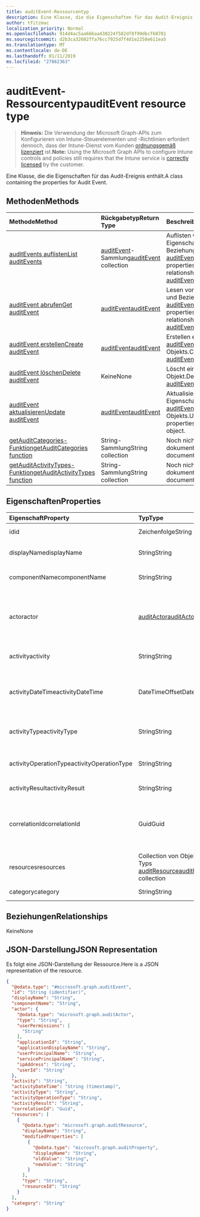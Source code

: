 ```yaml
---
title: auditEvent-Ressourcentyp
description: Eine Klasse, die die Eigenschaften für das Audit-Ereignis enthält.
author: tfitzmac
localization_priority: Normal
ms.openlocfilehash: 914d4ac5aa666aa430224f582df8f99dbcf60701
ms.sourcegitcommit: d2b3ca32602ffa76cc7925d7f4d1e2258e611ea5
ms.translationtype: MT
ms.contentlocale: de-DE
ms.lasthandoff: 01/11/2019
ms.locfileid: "27862363"
---
```

# <a name="auditevent-resource-type"></a><span data-ttu-id="bbae9-103">auditEvent-Ressourcentyp</span><span class="sxs-lookup"><span data-stu-id="bbae9-103">auditEvent resource type</span></span>

> <span data-ttu-id="bbae9-104">**Hinweis:** Die Verwendung der Microsoft Graph-APIs zum Konfigurieren von Intune-Steuerelementen und -Richtlinien erfordert dennoch, dass der Intune-Dienst vom Kunden [ordnungsgemäß lizenziert](https://go.microsoft.com/fwlink/?linkid=839381) ist.</span><span class="sxs-lookup"><span data-stu-id="bbae9-104">**Note:** Using the Microsoft Graph APIs to configure Intune controls and policies still requires that the Intune service is [correctly licensed](https://go.microsoft.com/fwlink/?linkid=839381) by the customer.</span></span>

<span data-ttu-id="bbae9-105">Eine Klasse, die die Eigenschaften für das Audit-Ereignis enthält.</span><span class="sxs-lookup"><span data-stu-id="bbae9-105">A class containing the properties for Audit Event.</span></span>
## <a name="methods"></a><span data-ttu-id="bbae9-106">Methoden</span><span class="sxs-lookup"><span data-stu-id="bbae9-106">Methods</span></span>
|<span data-ttu-id="bbae9-107">Methode</span><span class="sxs-lookup"><span data-stu-id="bbae9-107">Method</span></span>|<span data-ttu-id="bbae9-108">Rückgabetyp</span><span class="sxs-lookup"><span data-stu-id="bbae9-108">Return Type</span></span>|<span data-ttu-id="bbae9-109">Beschreibung</span><span class="sxs-lookup"><span data-stu-id="bbae9-109">Description</span></span>|
|:---|:---|:---|
|[<span data-ttu-id="bbae9-110">auditEvents auflisten</span><span class="sxs-lookup"><span data-stu-id="bbae9-110">List auditEvents</span></span>](../api/intune-auditing-auditevent-list.md)|<span data-ttu-id="bbae9-111">[auditEvent](../resources/intune-auditing-auditevent.md)-Sammlung</span><span class="sxs-lookup"><span data-stu-id="bbae9-111">[auditEvent](../resources/intune-auditing-auditevent.md) collection</span></span>|<span data-ttu-id="bbae9-112">Auflisten von Eigenschaften und Beziehungen der [auditEvent](../resources/intune-auditing-auditevent.md)-Objekte.</span><span class="sxs-lookup"><span data-stu-id="bbae9-112">List properties and relationships of the [auditEvent](../resources/intune-auditing-auditevent.md) objects.</span></span>|
|[<span data-ttu-id="bbae9-113">auditEvent abrufen</span><span class="sxs-lookup"><span data-stu-id="bbae9-113">Get auditEvent</span></span>](../api/intune-auditing-auditevent-get.md)|[<span data-ttu-id="bbae9-114">auditEvent</span><span class="sxs-lookup"><span data-stu-id="bbae9-114">auditEvent</span></span>](../resources/intune-auditing-auditevent.md)|<span data-ttu-id="bbae9-115">Lesen von Eigenschaften und Beziehungen des [auditEvent](../resources/intune-auditing-auditevent.md)-Objekts.</span><span class="sxs-lookup"><span data-stu-id="bbae9-115">Read properties and relationships of the [auditEvent](../resources/intune-auditing-auditevent.md) object.</span></span>|
|[<span data-ttu-id="bbae9-116">auditEvent erstellen</span><span class="sxs-lookup"><span data-stu-id="bbae9-116">Create auditEvent</span></span>](../api/intune-auditing-auditevent-create.md)|[<span data-ttu-id="bbae9-117">auditEvent</span><span class="sxs-lookup"><span data-stu-id="bbae9-117">auditEvent</span></span>](../resources/intune-auditing-auditevent.md)|<span data-ttu-id="bbae9-118">Erstellen eines neuen [auditEvent](../resources/intune-auditing-auditevent.md)-Objekts.</span><span class="sxs-lookup"><span data-stu-id="bbae9-118">Create a new [auditEvent](../resources/intune-auditing-auditevent.md) object.</span></span>|
|[<span data-ttu-id="bbae9-119">auditEvent löschen</span><span class="sxs-lookup"><span data-stu-id="bbae9-119">Delete auditEvent</span></span>](../api/intune-auditing-auditevent-delete.md)|<span data-ttu-id="bbae9-120">Keine</span><span class="sxs-lookup"><span data-stu-id="bbae9-120">None</span></span>|<span data-ttu-id="bbae9-121">Löscht ein [auditEvent](../resources/intune-auditing-auditevent.md)-Objekt.</span><span class="sxs-lookup"><span data-stu-id="bbae9-121">Deletes a [auditEvent](../resources/intune-auditing-auditevent.md).</span></span>|
|[<span data-ttu-id="bbae9-122">auditEvent aktualisieren</span><span class="sxs-lookup"><span data-stu-id="bbae9-122">Update auditEvent</span></span>](../api/intune-auditing-auditevent-update.md)|[<span data-ttu-id="bbae9-123">auditEvent</span><span class="sxs-lookup"><span data-stu-id="bbae9-123">auditEvent</span></span>](../resources/intune-auditing-auditevent.md)|<span data-ttu-id="bbae9-124">Aktualisieren der Eigenschaften eines [auditEvent](../resources/intune-auditing-auditevent.md)-Objekts.</span><span class="sxs-lookup"><span data-stu-id="bbae9-124">Update the properties of a [auditEvent](../resources/intune-auditing-auditevent.md) object.</span></span>|
|[<span data-ttu-id="bbae9-125">getAuditCategories-Funktion</span><span class="sxs-lookup"><span data-stu-id="bbae9-125">getAuditCategories function</span></span>](../api/intune-auditing-auditevent-getauditcategories.md)|<span data-ttu-id="bbae9-126">String-Sammlung</span><span class="sxs-lookup"><span data-stu-id="bbae9-126">String collection</span></span>|<span data-ttu-id="bbae9-127">Noch nicht dokumentiert</span><span class="sxs-lookup"><span data-stu-id="bbae9-127">Not yet documented</span></span>|
|[<span data-ttu-id="bbae9-128">getAuditActivityTypes-Funktion</span><span class="sxs-lookup"><span data-stu-id="bbae9-128">getAuditActivityTypes function</span></span>](../api/intune-auditing-auditevent-getauditactivitytypes.md)|<span data-ttu-id="bbae9-129">String-Sammlung</span><span class="sxs-lookup"><span data-stu-id="bbae9-129">String collection</span></span>|<span data-ttu-id="bbae9-130">Noch nicht dokumentiert</span><span class="sxs-lookup"><span data-stu-id="bbae9-130">Not yet documented</span></span>|

## <a name="properties"></a><span data-ttu-id="bbae9-131">Eigenschaften</span><span class="sxs-lookup"><span data-stu-id="bbae9-131">Properties</span></span>
|<span data-ttu-id="bbae9-132">Eigenschaft</span><span class="sxs-lookup"><span data-stu-id="bbae9-132">Property</span></span>|<span data-ttu-id="bbae9-133">Typ</span><span class="sxs-lookup"><span data-stu-id="bbae9-133">Type</span></span>|<span data-ttu-id="bbae9-134">Beschreibung</span><span class="sxs-lookup"><span data-stu-id="bbae9-134">Description</span></span>|
|:---|:---|:---|
|<span data-ttu-id="bbae9-135">id</span><span class="sxs-lookup"><span data-stu-id="bbae9-135">id</span></span>|<span data-ttu-id="bbae9-136">Zeichenfolge</span><span class="sxs-lookup"><span data-stu-id="bbae9-136">String</span></span>|<span data-ttu-id="bbae9-137">Schlüssel der Entität</span><span class="sxs-lookup"><span data-stu-id="bbae9-137">Key of the entity.</span></span>|
|<span data-ttu-id="bbae9-138">displayName</span><span class="sxs-lookup"><span data-stu-id="bbae9-138">displayName</span></span>|<span data-ttu-id="bbae9-139">String</span><span class="sxs-lookup"><span data-stu-id="bbae9-139">String</span></span>|<span data-ttu-id="bbae9-140">Anzeigename des Ereignisses</span><span class="sxs-lookup"><span data-stu-id="bbae9-140">Event display name.</span></span>|
|<span data-ttu-id="bbae9-141">componentName</span><span class="sxs-lookup"><span data-stu-id="bbae9-141">componentName</span></span>|<span data-ttu-id="bbae9-142">String</span><span class="sxs-lookup"><span data-stu-id="bbae9-142">String</span></span>|<span data-ttu-id="bbae9-143">Name der Komponente</span><span class="sxs-lookup"><span data-stu-id="bbae9-143">Component name.</span></span>|
|<span data-ttu-id="bbae9-144">actor</span><span class="sxs-lookup"><span data-stu-id="bbae9-144">actor</span></span>|[<span data-ttu-id="bbae9-145">auditActor</span><span class="sxs-lookup"><span data-stu-id="bbae9-145">auditActor</span></span>](../resources/intune-auditing-auditactor.md)|<span data-ttu-id="bbae9-146">AAD-Benutzer und -Anwendung, die dem Überwachungsereignis zugeordnet sind</span><span class="sxs-lookup"><span data-stu-id="bbae9-146">AAD user and application that are associated with the audit event.</span></span>|
|<span data-ttu-id="bbae9-147">activity</span><span class="sxs-lookup"><span data-stu-id="bbae9-147">activity</span></span>|<span data-ttu-id="bbae9-148">String</span><span class="sxs-lookup"><span data-stu-id="bbae9-148">String</span></span>|<span data-ttu-id="bbae9-149">Anzeigename der Aktivität</span><span class="sxs-lookup"><span data-stu-id="bbae9-149">Friendly name of the activity.</span></span>|
|<span data-ttu-id="bbae9-150">activityDateTime</span><span class="sxs-lookup"><span data-stu-id="bbae9-150">activityDateTime</span></span>|<span data-ttu-id="bbae9-151">DateTimeOffset</span><span class="sxs-lookup"><span data-stu-id="bbae9-151">DateTimeOffset</span></span>|<span data-ttu-id="bbae9-152">Datum und Uhrzeit der Durchführung der Aktivität im UTC-Format</span><span class="sxs-lookup"><span data-stu-id="bbae9-152">The date time in UTC when the activity was performed.</span></span>|
|<span data-ttu-id="bbae9-153">activityType</span><span class="sxs-lookup"><span data-stu-id="bbae9-153">activityType</span></span>|<span data-ttu-id="bbae9-154">String</span><span class="sxs-lookup"><span data-stu-id="bbae9-154">String</span></span>|<span data-ttu-id="bbae9-155">Typ der durchgeführten Aktivität</span><span class="sxs-lookup"><span data-stu-id="bbae9-155">The type of activity that was being performed.</span></span>|
|<span data-ttu-id="bbae9-156">activityOperationType</span><span class="sxs-lookup"><span data-stu-id="bbae9-156">activityOperationType</span></span>|<span data-ttu-id="bbae9-157">String</span><span class="sxs-lookup"><span data-stu-id="bbae9-157">String</span></span>|<span data-ttu-id="bbae9-158">HTTP-Vorgangstyp der Aktivität</span><span class="sxs-lookup"><span data-stu-id="bbae9-158">The HTTP operation type of the activity.</span></span>|
|<span data-ttu-id="bbae9-159">activityResult</span><span class="sxs-lookup"><span data-stu-id="bbae9-159">activityResult</span></span>|<span data-ttu-id="bbae9-160">String</span><span class="sxs-lookup"><span data-stu-id="bbae9-160">String</span></span>|<span data-ttu-id="bbae9-161">Ergebnis der Aktivität</span><span class="sxs-lookup"><span data-stu-id="bbae9-161">The result of the activity.</span></span>|
|<span data-ttu-id="bbae9-162">correlationId</span><span class="sxs-lookup"><span data-stu-id="bbae9-162">correlationId</span></span>|<span data-ttu-id="bbae9-163">Guid</span><span class="sxs-lookup"><span data-stu-id="bbae9-163">Guid</span></span>|<span data-ttu-id="bbae9-164">ID der Clientanforderung, die zur Korrelation von Aktivitäten im System verwendet wird</span><span class="sxs-lookup"><span data-stu-id="bbae9-164">The client request Id that is used to correlate activity within the system.</span></span>|
|<span data-ttu-id="bbae9-165">resources</span><span class="sxs-lookup"><span data-stu-id="bbae9-165">resources</span></span>|<span data-ttu-id="bbae9-166">Collection von Objekten des Typs [auditResource](../resources/intune-auditing-auditresource.md)</span><span class="sxs-lookup"><span data-stu-id="bbae9-166">[auditResource](../resources/intune-auditing-auditresource.md) collection</span></span>|<span data-ttu-id="bbae9-167">Ressourcen, die geändert werden</span><span class="sxs-lookup"><span data-stu-id="bbae9-167">Resources being modified.</span></span>|
|<span data-ttu-id="bbae9-168">category</span><span class="sxs-lookup"><span data-stu-id="bbae9-168">category</span></span>|<span data-ttu-id="bbae9-169">String</span><span class="sxs-lookup"><span data-stu-id="bbae9-169">String</span></span>|<span data-ttu-id="bbae9-170">Audit-Kategorie</span><span class="sxs-lookup"><span data-stu-id="bbae9-170">Audit category.</span></span>|

## <a name="relationships"></a><span data-ttu-id="bbae9-171">Beziehungen</span><span class="sxs-lookup"><span data-stu-id="bbae9-171">Relationships</span></span>
<span data-ttu-id="bbae9-172">Keine</span><span class="sxs-lookup"><span data-stu-id="bbae9-172">None</span></span>
## <a name="json-representation"></a><span data-ttu-id="bbae9-173">JSON-Darstellung</span><span class="sxs-lookup"><span data-stu-id="bbae9-173">JSON Representation</span></span>
<span data-ttu-id="bbae9-174">Es folgt eine JSON-Darstellung der Ressource.</span><span class="sxs-lookup"><span data-stu-id="bbae9-174">Here is a JSON representation of the resource.</span></span>
<!-- {
  "blockType": "resource",
  "keyProperty": "id",
  "@odata.type": "microsoft.graph.auditEvent"
}
-->
``` json
{
  "@odata.type": "#microsoft.graph.auditEvent",
  "id": "String (identifier)",
  "displayName": "String",
  "componentName": "String",
  "actor": {
    "@odata.type": "microsoft.graph.auditActor",
    "type": "String",
    "userPermissions": [
      "String"
    ],
    "applicationId": "String",
    "applicationDisplayName": "String",
    "userPrincipalName": "String",
    "servicePrincipalName": "String",
    "ipAddress": "String",
    "userId": "String"
  },
  "activity": "String",
  "activityDateTime": "String (timestamp)",
  "activityType": "String",
  "activityOperationType": "String",
  "activityResult": "String",
  "correlationId": "Guid",
  "resources": [
    {
      "@odata.type": "microsoft.graph.auditResource",
      "displayName": "String",
      "modifiedProperties": [
        {
          "@odata.type": "microsoft.graph.auditProperty",
          "displayName": "String",
          "oldValue": "String",
          "newValue": "String"
        }
      ],
      "type": "String",
      "resourceId": "String"
    }
  ],
  "category": "String"
}
```



